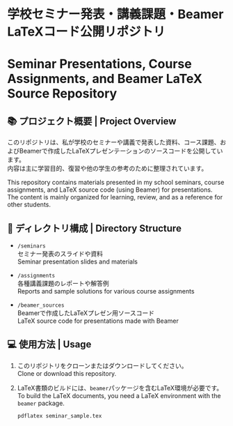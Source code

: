 # 学校セミナー発表・講義課題・Beamer LaTeXコード公開リポジトリ  
# Seminar Presentations, Course Assignments, and Beamer LaTeX Source Repository

## 📚 プロジェクト概要 | Project Overview

このリポジトリは、私が学校のセミナーや講義で発表した資料、コース課題、およびBeamerで作成したLaTeXプレゼンテーションのソースコードを公開しています。  
内容は主に学習目的、復習や他の学生の参考のために整理されています。

This repository contains materials presented in my school seminars, course assignments, and LaTeX source code (using Beamer) for presentations.  
The content is mainly organized for learning, review, and as a reference for other students.

## 📝 ディレクトリ構成 | Directory Structure

- `/seminars`  
  セミナー発表のスライドや資料  
  Seminar presentation slides and materials

- `/assignments`  
  各種講義課題のレポートや解答例  
  Reports and sample solutions for various course assignments

- `/beamer_sources`  
  Beamerで作成したLaTeXプレゼン用ソースコード  
  LaTeX source code for presentations made with Beamer

## 💻 使用方法 | Usage

1. このリポジトリをクローンまたはダウンロードしてください。  
   Clone or download this repository.

2. LaTeX書類のビルドには、`beamer`パッケージを含むLaTeX環境が必要です。  
   To build the LaTeX documents, you need a LaTeX environment with the `beamer` package.

   ```bash  
   pdflatex seminar_sample.tex  